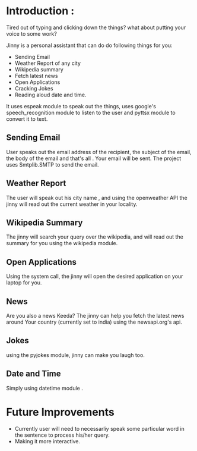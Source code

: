 # Introduction : 
Tired out of typing and clicking down the things? what about putting your voice to some work? 

Jinny is a personal assistant that can do do following things for you:
* Sending Email
* Weather Report of any city
* Wikipedia summary
* Fetch latest news
* Open Applications 
* Cracking Jokes
* Reading aloud date and time. 

It uses espeak module to speak out the things, uses google's speech_recognition module to listen to the user and pyttsx module to convert it to text. 

## Sending Email 
User speaks out the email address of the recipient, the subject of the email, the body of the email and that's all . Your email will be sent. 
The project uses Smtplib.SMTP to send the email.

## Weather Report 
The user will speak out his city name , and using the openweather API the jinny will read out the current weather in your locality. 

## Wikipedia Summary 
The jinny will search your query over the wikipedia, and will read out the summary for you using the wikipedia module. 

## Open Applications 
Using the system call, the jinny will open the desired application on your laptop for you. 

## News
Are you also a news Keeda? The jinny can help you fetch the latest news around Your country (currently set to india) using the newsapi.org's api. 

## Jokes
using the pyjokes module, jinny can make you laugh too. 

## Date and Time
Simply using datetime module . 

# Future Improvements 
* Currently user will need to necessarliy speak some particular word in the sentence to process his/her query. 
* Making it more interactive. 
